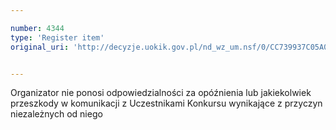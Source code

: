 ```yaml
---

number: 4344
type: 'Register item'
original_uri: 'http://decyzje.uokik.gov.pl/nd_wz_um.nsf/0/CC739937C05A0291C1257B2F00363CAF?OpenDocument'


---
```


Organizator nie ponosi odpowiedzialności za opóźnienia lub jakiekolwiek przeszkody w komunikacji z Uczestnikami Konkursu wynikające z przyczyn niezależnych od niego
